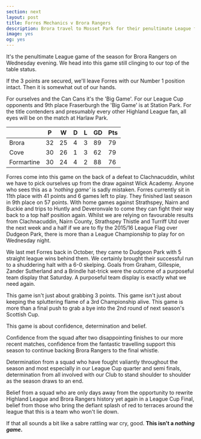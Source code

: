```yaml
---
section: next
layout: post
title: Forres Mechanics v Brora Rangers
description: Brora travel to Mosset Park for their penultimate League fixture of the 2015/16 season
image: yes
og: yes
---
```

It's the penultimate League game of the season for Brora Rangers on Wednesday evening. We head into this game still clinging to our top of the table status. 

If the 3 points are secured, we'll leave Forres with our Number 1 position intact. Then it is somewhat out of our hands.
 
For ourselves and the Can Cans it's the 'Big Game'. For our League Cup opponents and 9th place Fraserburgh the 'Big Game' is at Station Park. For the title contenders and presumably every other Highland League fan, all eyes will be on the match at Harlaw Park.

|  | P | W | D | L | GD | Pts |
|---|---|---|---|---|---|---|
| Brora | 32 | 25 | 4 | 3 | 89 | 79 |
| Cove | 30 | 26 | 1 | 3 | 62 | 79 |
| Formartine | 30 | 24 | 4 | 2 | 88 | 76 |
 
Forres come into this game on the back of a defeat to Clachnacuddin, whilst we have to pick ourselves up from the draw against Wick Academy. Anyone who sees this as a *'nothing game'* is sadly mistaken. Forres currently sit in 11th place with 41 points and 6 games left to play. They finished last season in 9th place on 57 points. With home games against Strathspey, Nairn and Buckie and trips to Huntly and Deveronvale to come they can fight their way back to a top half position again. Whilst we are relying on favourable results from Clachnacuddin, Nairn County, Strathspey Thistle and Turriff Utd over the next week and a half if we are to fly the 2015/16 League Flag over Dudgeon Park, there is more than a League Championship to play for on Wednesday night.
 
We last met Forres back in October, they came to Dudgeon Park with 5 straight league wins behind them. We certainly brought their successful run to a shuddering halt with a 6-0 skelping. Goals from Graham, Gillespie, Zander Sutherland and a Brindle hat-trick were the outcome of a purposeful team display that Saturday. A purposeful team display is exactly what we need again.
 
This game isn't just about grabbing 3 points. This game isn't just about keeping the spluttering flame of a 3rd Championship alive. This game is more than a final push to grab a bye into the 2nd round of next season's Scottish Cup.
 
This game is about confidence, determination and belief. 
 
Confidence from the squad after two disappointing finishes to our more recent matches, confidence from the fantastic travelling support this season to continue backing Brora Rangers to the final whistle.
 
Determination from a squad who have fought valiantly throughout the season and most especially in our League Cup quarter and semi finals, determination from all involved with our Club to stand shoulder to shoulder as the season draws to an end.
 
Belief from a squad who are only days away from the opportunity to rewrite Highland League and Brora Rangers history yet again in a League Cup Final, belief from those who bring the defiant splash of red to terraces around the league that this is a team who won't lie down.
 
If that all sounds a bit like a sabre rattling war cry, good. **This isn't a *nothing game*.**